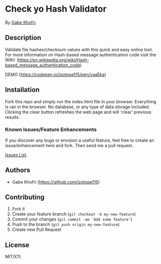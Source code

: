 # Check yo Hash Validator

By [Gabe Khofri](https://www.gabrielkhofri.com).


## Description
Validate file hashes/checksum values with this quick and easy online tool. For more information on Hash-based message authentication code visit the WIKI: (https://en.wikipedia.org/wiki/Hash-based_message_authentication_code)

DEMO (https://codepen.io/izotope115/pen/yaaEka)

## Installation

Fork this repo and simply run the index.html file in your browser. Everything is ran in the browser. No database, or any type of data storage included. Clicking the clear button refreshes the web page and will 'clear' previous results.

### Known Issues/Feature Enhancements

If you discover any bugs or envision a useful feature, feel free to create an issue/enhancement here and fork. Then send me a pull request.

[Issues List](https://github.com/izotope115/check_yo_hash/issues).

## Authors

* Gabe Khofri (https://github.com/izotope115)

## Contributing

1. Fork it
2. Create your feature branch (`git checkout -b my-new-feature`)
3. Commit your changes (`git commit -am 'Add some feature'`)
4. Push to the branch (`git push origin my-new-feature`)
5. Create new Pull Request


## License

MIT/X11.